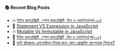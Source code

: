 #### :books: Recent Blog Posts
<!-- BLOGPOSTS:START -->
 - 🔥 [টাইম কমপ্লেক্সিটি, স্পেস কমপ্লেক্সিটি, বিগ ও নোটেশন&lpar;পর্ব-০৩&rpar;](https://boolean.hashnode.dev/4kaf4ka4kah4kauiocmlecmrucmqucnjecmsucnhcmlecnjecmuocmvcmncmvywg4ka44ken4kaq4keh4ka4iocmlecmrucmqucnjecmsucnhcmlecnjecmuocmvcmncmvywg4kas4ka4kaxiocmkydgpqjgp4vgppgp4fgprbgpqgo4kaq4kaw4ken4kaslecnpucnqsk)
 - 💯 [Statement VS Expression in JavaScript](https://boolean.hashnode.dev/statement-vs-expression-in-javascript)
 - 🔥 [Mutable Vs Immutable in JavaScript](https://boolean.hashnode.dev/mutable-vs-immutable-in-javascript)
 - 🚀 [টাইম কমপ্লেক্সিটি, স্পেস কমপ্লেক্সিটি, বিগ ও নোটেশন&lpar;পর্ব-০২&rpar;](https://boolean.hashnode.dev/4kaf4ka4kah4kauiocmlecmrucmqucnjecmsucnhcmlecnjecmuocmvcmncmvywg4ka44ken4kaq4keh4ka4iocmlecmrucmqucnjecmsucnhcmlecnjecmuocmvcmncmvywg4kas4ka4kaxiocmkydgpqjgp4vgppgp4fgprbgpqgo4kaq4kaw4ken4kaslecnpucnqck)
 - 💫 [ডাটা স্ট্রাকচার এলগোরিদম শিখার জন্য কোন প্রোগ্রামিং ল্যাংগুয়েজ শিখবো?](https://boolean.hashnode.dev/4kah4ka4kaf4kaiocmuocnjecmncnjecmsocmvucmlecmmucmvucmscdgpogprlgppfgp4vgprdgprgpqbgpq4g4ka24ka4kaw4ka4kawiocmnocmqocnjecmrydgppxgp4vgpqgg4kaq4ken4kaw4kel4kax4ken4kaw4ka4kau4ka4kaciocmsucnjecmrcmvucmgucmlcngecnncnhcmncdgprbgprgppbgpqzgp4s)<!-- BLOGPOSTS:END -->
